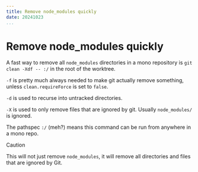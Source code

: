 ```yaml
---
title: Remove node_modules quickly
date: 20241023
...
```


# Remove node_modules quickly

A fast way to remove all `node_modules` directories in a mono repository is
`git clean -Xdf -- :/` in the root of the worktree.

`-f` is pretty much always needed to make git actually remove something, unless
`clean.requireForce` is set to `false`.

`-d` is used to recurse into untracked directories.

`-X` is used to only remove files that are ignored by git. Usually
`node_modules/` is ignored.

The pathspec `:/` (meh?) means this command can be run from anywhere in a mono
repo.

> [!CAUTION]
> This will not just remove `node_modules`, it will remove all directories and
> files that are ignored by Git.
